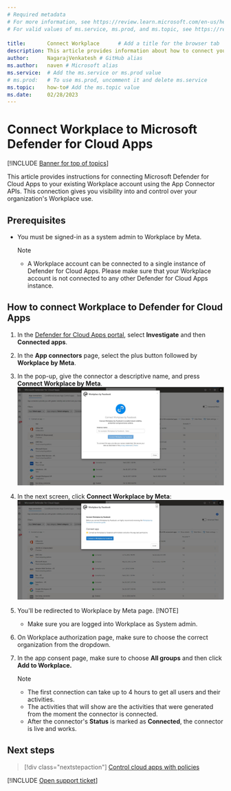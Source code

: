 ```yaml
---
# Required metadata 
# For more information, see https://review.learn.microsoft.com/en-us/help/platform/learn-editor-add-metadata?branch=main
# For valid values of ms.service, ms.prod, and ms.topic, see https://review.learn.microsoft.com/en-us/help/platform/metadata-taxonomies?branch=main

title: 		 Connect Workplace      # Add a title for the browser tab
description: This article provides information about how to connect your Workplace app to Defender for Cloud Apps using the API connector for visibility and control over use. # Add a meaningful description for search results
author:      NagarajVenkatesh # GitHub alias
ms.author:   naven # Microsoft alias
ms.service:  # Add the ms.service or ms.prod value
# ms.prod:   # To use ms.prod, uncomment it and delete ms.service
ms.topic:    how-to# Add the ms.topic value
ms.date:     02/28/2023
---
```


# Connect Workplace to Microsoft Defender for Cloud Apps

[!INCLUDE [Banner for top of topics](includes/banner.md)]

This article provides instructions for connecting Microsoft Defender for Cloud Apps to your existing Workplace account using the App Connector APIs. This connection gives you visibility into and control over your organization's Workplace use.

## Prerequisites

- You must be signed-in as a system admin to Workplace by Meta. 
   
   > [!NOTE]
   > - A Workplace account can be connected to a single instance of Defender for Cloud Apps. Please make sure that your Workplace account is not connected to any other Defender for Cloud Apps instance.
      
## How to connect Workplace to Defender for Cloud Apps

1. In the [Defender for Cloud Apps portal](https://portal.cloudappsecurity.com/), select **Investigate** and then **Connected apps**.
1. In the **App connectors** page, select the plus button followed by **Workplace by Meta**.
1. In the pop-up, give the connector a descriptive name, and press **Connect Workplace by Meta**.
   ![Connect-Workplace](media/protect-servicenow/connect-workplace.jpg)

1. In the next screen, click **Connect Workplace by Meta**:
   ![Connect-Workplace-2](media/protect-servicenow/connect-workplace-2.jpg)

1. You'll be redirected to Workplace by Meta page. 
   [!NOTE]
   - Make sure you are logged into Workplace as System admin.
      
1. On Workplace authorization page, make sure to choose the correct organization from the dropdown.
    
1. In the app consent page, make sure to choose **All groups** and then click **Add to Workplace.**
   
   > [!NOTE]
   > - The first connection can take up to 4 hours to get all users and their activities.
   > - The activities that will show are the activities that were generated from the moment the connector is connected. 
   > - After the connector's **Status** is marked as **Connected**, the connector is live and works.
   
## Next steps

> [!div class="nextstepaction"]
> [Control cloud apps with policies](control-cloud-apps-with-policies.md)

[!INCLUDE [Open support ticket](includes/support.md)]


